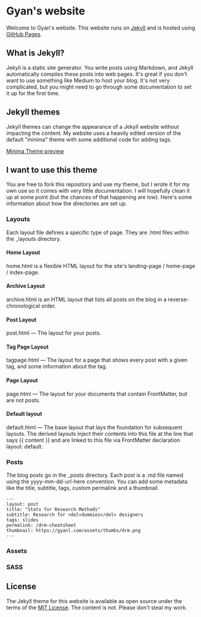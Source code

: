 # Gyan's website

Welcome to Gyan's website. This website runs on [Jekyll](https://jekyllrb.com/) and is hosted using [GitHub Pages](https://pages.github.com/). 

## What is Jekyll?

Jekyll is a static site generator. You write posts using Markdown, and Jekyll automatically compiles these posts into web pages. It's great if you don't want to use something like Medium to host your blog. It's not very complicated, but you might need to go through some documentation to set it up for the first time. 

## Jekyll themes

Jekyll themes can change the appearance of a Jekyll website without impacting the content. My website uses a heavily edited version of the default "minima" theme with some additional code for adding tags.

[Minima Theme preview](https://jekyll.github.io/minima/)

## I want to use this theme
You are free to fork this repository and use my theme, but I wrote it for my own use so it comes with very little documentation. I will hopefully clean it up at some point (but the chances of that happening are low). Here's some information about how the directories are set up. 

### Layouts
Each layout file defines a specific type of page. They are .html files within the _layouts directory.

#### Home Layout
home.html is a flexible HTML layout for the site's landing-page / home-page / index-page.

#### Archive Layout
archive.html is an HTML layout that lists all posts on the blog in a reverse-chronological order.

#### Post Layout
post.html — The layout for your posts.

#### Tag Page Layout
tagpage.html — The layout for a page that shows every post with a given tag, and some information about the tag.

#### Page Layout
page.html — The layout for your documents that contain FrontMatter, but are not posts.

#### Default layout
default.html — The base layout that lays the foundation for subsequent layouts. The derived layouts inject their contents into this file at the line that says {{ content }} and are linked to this file via FrontMatter declaration layout: default.

### Posts
The blog posts go in the _posts directory. Each post is a .md file named using the yyyy-mm-dd-url-here convention. You can add some metadata like the title, subtitle, tags, custom permalink and a thumbnail. 

```
---
layout: post
title: "Stats for Research Methods"
subtitle: Research for <del>dummies</del> designers
tags: slides
permalink: /drm-cheatsheet
thumbnail: https://gyanl.com/assets/thumbs/drm.png
---
```

### Assets

### SASS



## License

The Jekyll theme for this website is available as open source under the terms of the [MIT License](http://opensource.org/licenses/MIT). The content is not. Please don't steal my work.
